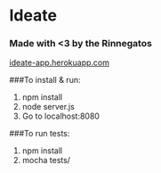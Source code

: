 # Ideate
### Made with <3 by the Rinnegatos

[ideate-app.herokuapp.com](https://ideate-rinnegatos.herokuapp.com)

###To install & run:
1. npm install
2. node server.js 
3. Go to localhost:8080

###To run tests:
1. npm install
2. mocha tests/
